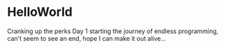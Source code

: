 # HelloWorld
Cranking up the perks
Day 1 starting the journey of endless programming, can't seem to see an end, hope I can make it out alive...
